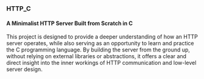 ### HTTP_C
#### A Minimalist HTTP Server Built from Scratch in C

This project is designed to provide a deeper understanding of how an HTTP server operates, while also serving as an opportunity to learn and practice the C programming language. By building the server from the ground up, without relying on external libraries or abstractions, it offers a clear and direct insight into the inner workings of HTTP communication and low-level server design.
